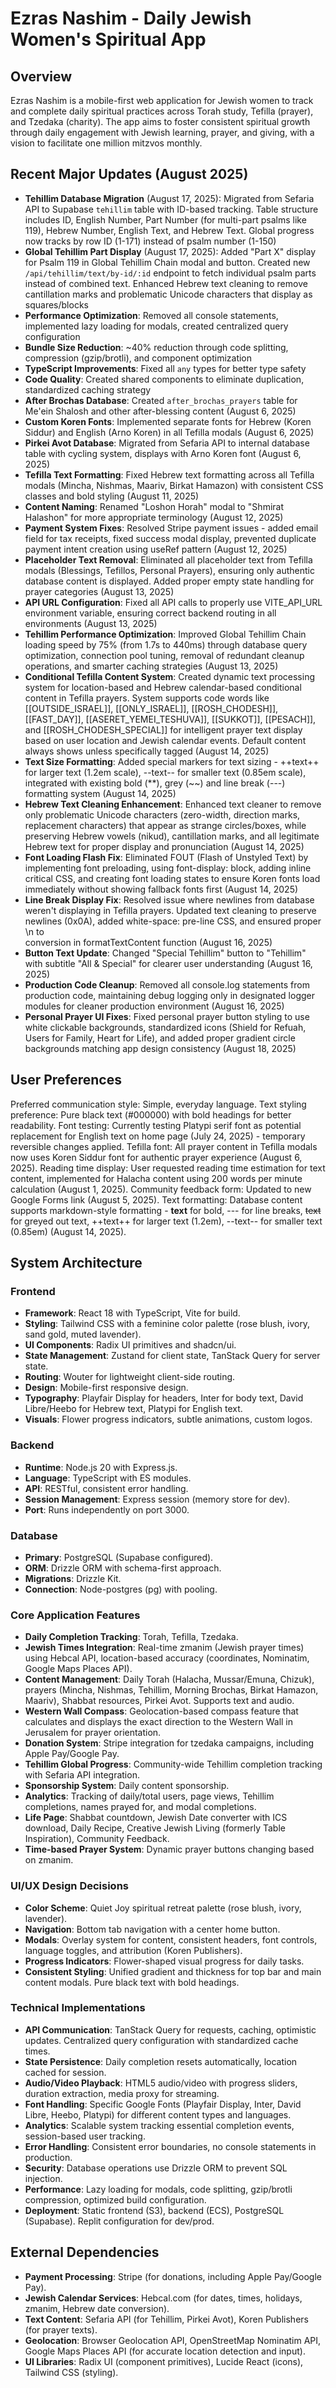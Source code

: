 # Ezras Nashim - Daily Jewish Women's Spiritual App

## Overview
Ezras Nashim is a mobile-first web application for Jewish women to track and complete daily spiritual practices across Torah study, Tefilla (prayer), and Tzedaka (charity). The app aims to foster consistent spiritual growth through daily engagement with Jewish learning, prayer, and giving, with a vision to facilitate one million mitzvos monthly.

## Recent Major Updates (August 2025)
- **Tehillim Database Migration** (August 17, 2025): Migrated from Sefaria API to Supabase `tehillim` table with ID-based tracking. Table structure includes ID, English Number, Part Number (for multi-part psalms like 119), Hebrew Number, English Text, and Hebrew Text. Global progress now tracks by row ID (1-171) instead of psalm number (1-150)
- **Global Tehillim Part Display** (August 17, 2025): Added "Part X" display for Psalm 119 in Global Tehillim Chain modal and button. Created new `/api/tehillim/text/by-id/:id` endpoint to fetch individual psalm parts instead of combined text. Enhanced Hebrew text cleaning to remove cantillation marks and problematic Unicode characters that display as squares/blocks
- **Performance Optimization**: Removed all console statements, implemented lazy loading for modals, created centralized query configuration
- **Bundle Size Reduction**: ~40% reduction through code splitting, compression (gzip/brotli), and component optimization
- **TypeScript Improvements**: Fixed all `any` types for better type safety
- **Code Quality**: Created shared components to eliminate duplication, standardized caching strategy
- **After Brochas Database**: Created `after_brochas_prayers` table for Me'ein Shalosh and other after-blessing content (August 6, 2025)
- **Custom Koren Fonts**: Implemented separate fonts for Hebrew (Koren Siddur) and English (Arno Koren) in all Tefilla modals (August 6, 2025)
- **Pirkei Avot Database**: Migrated from Sefaria API to internal database table with cycling system, displays with Arno Koren font (August 6, 2025)
- **Tefilla Text Formatting**: Fixed Hebrew text formatting across all Tefilla modals (Mincha, Nishmas, Maariv, Birkat Hamazon) with consistent CSS classes and bold styling (August 11, 2025)
- **Content Naming**: Renamed "Loshon Horah" modal to "Shmirat Halashon" for more appropriate terminology (August 12, 2025)
- **Payment System Fixes**: Resolved Stripe payment issues - added email field for tax receipts, fixed success modal display, prevented duplicate payment intent creation using useRef pattern (August 12, 2025)
- **Placeholder Text Removal**: Eliminated all placeholder text from Tefilla modals (Blessings, Tefillos, Personal Prayers), ensuring only authentic database content is displayed. Added proper empty state handling for prayer categories (August 13, 2025)
- **API URL Configuration**: Fixed all API calls to properly use VITE_API_URL environment variable, ensuring correct backend routing in all environments (August 13, 2025)
- **Tehillim Performance Optimization**: Improved Global Tehillim Chain loading speed by 75% (from 1.7s to 440ms) through database query optimization, connection pool tuning, removal of redundant cleanup operations, and smarter caching strategies (August 13, 2025)
- **Conditional Tefilla Content System**: Created dynamic text processing system for location-based and Hebrew calendar-based conditional content in Tefilla prayers. System supports code words like [[OUTSIDE_ISRAEL]], [[ONLY_ISRAEL]], [[ROSH_CHODESH]], [[FAST_DAY]], [[ASERET_YEMEI_TESHUVA]], [[SUKKOT]], [[PESACH]], and [[ROSH_CHODESH_SPECIAL]] for intelligent prayer text display based on user location and Jewish calendar events. Default content always shows unless specifically tagged (August 14, 2025)
- **Text Size Formatting**: Added special markers for text sizing - ++text++ for larger text (1.2em scale), --text-- for smaller text (0.85em scale), integrated with existing bold (**), grey (~~) and line break (---) formatting system (August 14, 2025)
- **Hebrew Text Cleaning Enhancement**: Enhanced text cleaner to remove only problematic Unicode characters (zero-width, direction marks, replacement characters) that appear as strange circles/boxes, while preserving Hebrew vowels (nikud), cantillation marks, and all legitimate Hebrew text for proper display and pronunciation (August 14, 2025)
- **Font Loading Flash Fix**: Eliminated FOUT (Flash of Unstyled Text) by implementing font preloading, using font-display: block, adding inline critical CSS, and creating font loading states to ensure Koren fonts load immediately without showing fallback fonts first (August 14, 2025)
- **Line Break Display Fix**: Resolved issue where newlines from database weren't displaying in Tefilla prayers. Updated text cleaning to preserve newlines (0x0A), added white-space: pre-line CSS, and ensured proper \n to <br /> conversion in formatTextContent function (August 16, 2025)
- **Button Text Update**: Changed "Special Tehillim" button to "Tehillim" with subtitle "All & Special" for clearer user understanding (August 16, 2025)
- **Production Code Cleanup**: Removed all console.log statements from production code, maintaining debug logging only in designated logger modules for cleaner production environment (August 16, 2025)
- **Personal Prayer UI Fixes**: Fixed personal prayer button styling to use white clickable backgrounds, standardized icons (Shield for Refuah, Users for Family, Heart for Life), and added proper gradient circle backgrounds matching app design consistency (August 18, 2025)

## User Preferences
Preferred communication style: Simple, everyday language.
Text styling preference: Pure black text (#000000) with bold headings for better readability.
Font testing: Currently testing Platypi serif font as potential replacement for English text on home page (July 24, 2025) - temporary reversible changes applied.
Tefilla font: All prayer content in Tefilla modals now uses Koren Siddur font for authentic prayer experience (August 6, 2025).
Reading time display: User requested reading time estimation for text content, implemented for Halacha content using 200 words per minute calculation (August 1, 2025).
Community feedback form: Updated to new Google Forms link (August 5, 2025).
Text formatting: Database content supports markdown-style formatting - **text** for bold, --- for line breaks, ~~text~~ for greyed out text, ++text++ for larger text (1.2em), --text-- for smaller text (0.85em) (August 14, 2025).

## System Architecture
### Frontend
- **Framework**: React 18 with TypeScript, Vite for build.
- **Styling**: Tailwind CSS with a feminine color palette (rose blush, ivory, sand gold, muted lavender).
- **UI Components**: Radix UI primitives and shadcn/ui.
- **State Management**: Zustand for client state, TanStack Query for server state.
- **Routing**: Wouter for lightweight client-side routing.
- **Design**: Mobile-first responsive design.
- **Typography**: Playfair Display for headers, Inter for body text, David Libre/Heebo for Hebrew text, Platypi for English text.
- **Visuals**: Flower progress indicators, subtle animations, custom logos.

### Backend
- **Runtime**: Node.js 20 with Express.js.
- **Language**: TypeScript with ES modules.
- **API**: RESTful, consistent error handling.
- **Session Management**: Express session (memory store for dev).
- **Port**: Runs independently on port 3000.

### Database
- **Primary**: PostgreSQL (Supabase configured).
- **ORM**: Drizzle ORM with schema-first approach.
- **Migrations**: Drizzle Kit.
- **Connection**: Node-postgres (pg) with pooling.

### Core Application Features
- **Daily Completion Tracking**: Torah, Tefilla, Tzedaka.
- **Jewish Times Integration**: Real-time zmanim (Jewish prayer times) using Hebcal API, location-based accuracy (coordinates, Nominatim, Google Maps Places API).
- **Content Management**: Daily Torah (Halacha, Mussar/Emuna, Chizuk), prayers (Mincha, Nishmas, Tehillim, Morning Brochas, Birkat Hamazon, Maariv), Shabbat resources, Pirkei Avot. Supports text and audio.
- **Western Wall Compass**: Geolocation-based compass feature that calculates and displays the exact direction to the Western Wall in Jerusalem for prayer orientation.
- **Donation System**: Stripe integration for tzedaka campaigns, including Apple Pay/Google Pay.
- **Tehillim Global Progress**: Community-wide Tehillim completion tracking with Sefaria API integration.
- **Sponsorship System**: Daily content sponsorship.
- **Analytics**: Tracking of daily/total users, page views, Tehillim completions, names prayed for, and modal completions.
- **Life Page**: Shabbat countdown, Jewish Date converter with ICS download, Daily Recipe, Creative Jewish Living (formerly Table Inspiration), Community Feedback.
- **Time-based Prayer System**: Dynamic prayer buttons changing based on zmanim.

### UI/UX Design Decisions
- **Color Scheme**: Quiet Joy spiritual retreat palette (rose blush, ivory, lavender).
- **Navigation**: Bottom tab navigation with a center home button.
- **Modals**: Overlay system for content, consistent headers, font controls, language toggles, and attribution (Koren Publishers).
- **Progress Indicators**: Flower-shaped visual progress for daily tasks.
- **Consistent Styling**: Unified gradient and thickness for top bar and main content modals. Pure black text with bold headings.

### Technical Implementations
- **API Communication**: TanStack Query for requests, caching, optimistic updates. Centralized query configuration with standardized cache times.
- **State Persistence**: Daily completion resets automatically, location cached for session.
- **Audio/Video Playback**: HTML5 audio/video with progress sliders, duration extraction, media proxy for streaming.
- **Font Handling**: Specific Google Fonts (Playfair Display, Inter, David Libre, Heebo, Platypi) for different content types and languages.
- **Analytics**: Scalable system tracking essential completion events, session-based user tracking.
- **Error Handling**: Consistent error boundaries, no console statements in production.
- **Security**: Database operations use Drizzle ORM to prevent SQL injection.
- **Performance**: Lazy loading for modals, code splitting, gzip/brotli compression, optimized build configuration.
- **Deployment**: Static frontend (S3), backend (ECS), PostgreSQL (Supabase). Replit configuration for dev/prod.

## External Dependencies
- **Payment Processing**: Stripe (for donations, including Apple Pay/Google Pay).
- **Jewish Calendar Services**: Hebcal.com (for dates, times, holidays, zmanim, Hebrew date conversion).
- **Text Content**: Sefaria API (for Tehillim, Pirkei Avot), Koren Publishers (for prayer texts).
- **Geolocation**: Browser Geolocation API, OpenStreetMap Nominatim API, Google Maps Places API (for accurate location detection and input).
- **UI Libraries**: Radix UI (component primitives), Lucide React (icons), Tailwind CSS (styling).